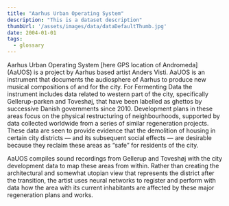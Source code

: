 ```yaml
---
title: "Aarhus Urban Operating System"
description: "This is a dataset description"
thumbUrl: '/assets/images/data/dataDefaultThumb.jpg'
date: 2004-01-01
tags:
  - glossary
---
```


Aarhus Urban Operating System [here GPS location of Andromeda] (AaUOS) is a project by Aarhus based artist Anders Visti. AaUOS is an instrument that documents the audiosphere of Aarhus to produce new musical compositions of and for the city. For Fermenting Data the instrument includes data related to western part of the city, specifically Gellerup-parken and Toveshøj, that have been labelled as ghettos by successive Danish governments since 2010. Development plans in these areas focus on the physical restructuring of neighbourhoods, supported by data collected worldwide from a series of similar regeneration projects. These data are seen to provide evidence that the demolition of housing in certain city districts — and its subsequent social effects — are desirable because they reclaim these areas as “safe” for residents of the city.

AaUOS compiles sound recordings from Gellerup and Toveshøj with the city development data to map these areas from within. Rather than creating the architectural and somewhat utopian view that represents the district after the transition, the artist uses neural networks to register and perform with data how the area with its current inhabitants are affected by these major regeneration plans and works.